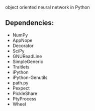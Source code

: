 object oriented neural network in Python

Dependencies:
----
- NumPy
- AppNope
- Decorator
- SciPy
- GNUReadLine
- SimpleGeneric
- Traitlets
- iPython
- iPython-Genutils
- path.py
- Pexpect
- PickleShare
- PtyProcess
- Wheel

